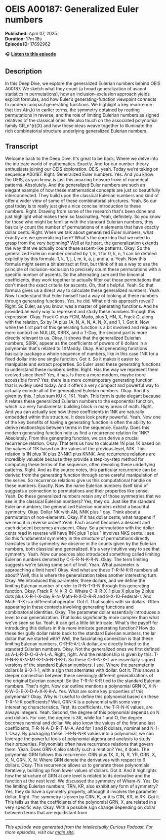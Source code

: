 # OEIS A00187: Generalized Euler numbers

**Published:** April 07, 2025  
**Duration:** 17m 18s  
**Episode ID:** 17692962

🎧 **[Listen to this episode](https://intellectuallycurious.buzzsprout.com/2529712/episodes/17692962-oeis-a00187-generalized-euler-numbers)**

## Description

In this Deep Dive, we explore the generalized Eulerian numbers behind OEIS A00187. We sketch what they count (a broad generalization of ascent statistics in permutations), how an inclusion–exclusion approach yields explicit formulas, and how Euler’s generating-function viewpoint connects to modern compact generating functions. We highlight a key recurrence that ties A(n,k) to earlier terms, the symmetry obtained by reading permutations in reverse, and the role of limiting Eulerian numbers as signed relatives of the classical ones. We also touch on the associated polynomial family GR_n^(r)(X) and how these ideas weave together to illuminate the rich combinatorial structure underlying generalized Eulerian numbers.

## Transcript

Welcome back to the Deep Dive. It's great to be back. Where we delve into the intricate world of mathematics. Exactly. And for our number theory enthusiasts joining our OEIS exploration. OEIS, yeah. Today we're taking on sequence A00187. Right. Generalized Euler numbers. Yes. And you know the OEIS, as you know, is just this amazing treasure trove of numerical patterns. Absolutely. And the generalized Euler numbers are such an elegant example of how these mathematical concepts are just so beautifully interconnected. They build upon the classical Eulerian numbers and kind of offer a wider view of some of these combinatorial structures. Yeah. So our goal today is to really just give a nice concise introduction to these numbers. Right. Drawing from some of the research that's been done and just highlight what makes them so fascinating. Yeah, definitely. So you know for those who might be familiar with the standard Eulerian numbers, they basically count the number of permutations of n elements that have exactly dollar cents. Right. When we talk about generalized Euler numbers, what exactly are we generalizing here? What's the core idea that we need to grasp from the very beginning? Well at its heart, the generalization extends the way that we actually count these ascent-like patterns. Okay. So the generalized Eulerian number denoted by 1, k, 1 for 0, k, n, 1 can be defined explicitly by this formula. 1, k, 1, j, l, m, k, a, j, and a, a. Yeah. Now this formula might seem a bit abstract at first, but think of it as a way to use the principle of inclusion-exclusion to precisely count these permutations with a specific number of ascents. So the alternating sum and the binomial coefficients, they work together to actually filter out those permutations that don't meet the exact criteria for ascents. Oh, that's helpful. Yeah. So that formula gives us a direct way to calculate these generalized numbers. Yeah. Now I understand that Euler himself had a way of looking at these numbers through generating functions. Yes, he did. What did his approach reveal? Right. So Euler, as you know, was a master of generating functions. And he provided an early way to represent and study these numbers through this expression. Okay. Frack G plus FCM, Mado, plus 1, HN, X, Frack G, along with the relation, Sx by 1A plus 1A, N, A, N, A, N, X, and 1, 1. Got it. Now while the first part of this generating function is a bit involved and requires more context on NULLIS, XBRX, and a T-Day, the second part is more directly relevant to us. Okay. It shows that the generalized Eulerian numbers, SBRK, appear as the coefficients of powers of 6 dollars in a polynomial that's related to 1XMaddy. Okay. And generating functions basically package a whole sequence of numbers, like in this case 1NK for a fixed dollar into one single function. Got it. So it makes it easier to manipulate and extract properties. So Euler used these generating functions to understand these numbers better. Right. Has the way we represent them evolved since then? Yes, it has. Is there a more modern, maybe more accessible form? Yes, there is a more contemporary generating function that is widely used today. And it offers a very compact and powerful way to actually encode all of the generalized Eulerian numbers. Okay. And it's given by this. 1 plus sum KU K, 1K1. Yeah. This form is quite elegant because it relates these generalized Eulerian numbers to the exponential function, which is a very fundamental building block in many areas of math. Right. And you can actually see how these coefficients in 1NK are naturally embedded within this structure. It does look pretty powerful. Yeah. Now one of the key benefits of having a generating function is often the ability to derive relationships between terms in the sequence. Exactly. Does this modern generating function help us find a recurrence relation for 1NK? Absolutely. From this generating function, we can derive a crucial recurrence relation. Okay. That tells us how to calculate 1N plus 1K based on the values of 11K based on the values of the previous level, N1K. This relation is 1N plus 1K plus 2NNK1 plus KNNK. And recurrence relations are incredibly valuable because they provide a step-by-step method for computing these terms of the sequence, often revealing these underlying patterns. Right. And as the source notes, this particular recurrence can be derived from the generating function through some careful manipulation of the series. So recurrence relations give us this computational handle on these numbers. Exactly. Now the name Eulerian numbers itself kind of suggests a connection to permutations and their properties like sense. Yeah. Do these generalized numbers retain any of those symmetries that we see in the classical Eulerian numbers? Yes, they do. Just like the standard Eulerian numbers, the generalized Eulerian numbers exhibit a beautiful symmetry. Okay. Dollar NK with AN, NNK plus 1 day. Think about a permutation of non-elements. Okay. If it has dollar cents, what happens if we read it in reverse order? Yeah. Each ascent becomes a descent and each descent becomes an ascent. Okay. So a permutation with the dollar cents read in reverse will have 1NK plus 1 plus 1 involves NKS cents. I see. So this fundamental symmetry in the structure of permutations directly translates to the symmetry we observe in the counts given by the Eulerian numbers, both classical and generalized. It's a very intuitive way to see that symmetry. Yeah. Now our sources also introduced something called limiting Eulerian numbers denoted by C-E-R-N-K-R-N. Okay. The term limiting suggests we're taking some sort of limit. Yeah. What parameter is approaching a limit here? Okay. And what are these T-R-N-K-R numbers all about? Well, this is where the generalization takes another interesting turn. Okay. We introduced this parameter, three dollars, and we define the limiting Eulerian number of order to R-N-T-R-N through this generating function. Okay. Frack R-N-X-R-O. Where C-R-R-X-1 plus X plus by 2 plus dots plus X-R-1-X-day R-N-Math-R-X-D-R-R and 9-X-10-Federal-1. And Math-R-X is a differential operator. Got it. That scales with six dollars. Often appearing in these contexts involving generating functions and combinatorial identities. Okay. The parameter dollar essentially introduces a level to our generalization. That looks significantly more complex than what we've seen so far. Yeah, it can get a little bit intricate. What's the payoff for introducing this dollars in this more intricate generating function? How do these tier gully dollar relate back to the standard Eulerian numbers, the lar dollar that we started with? Well, the fascinating connection is that these limiting Eulerian numbers, C-R-R-A-L-A dollar, are directly linked to the standard Eulerian numbers. Okay. Not the generalized ones we first defined as A-L-R-D-O-G-A-L-A. Right, right. And the relationship is given by this. T-R-N-K-R-N-M1-K-1-A-N-1-K-T. So these C-R-N-K-T are essentially signed versions of the standard Eulerian numbers. I see. Where the parameter in dollars is 9-0-1-1, with a sign that alternates with dollar. Got it. This shows a deeper connection between these seemingly different generalizations of the original Eulerian concept. So the T-R-N-K-R tied to the standard Eulerian numbers. That's right. Now our outline mentions a polynomial GRN-X, X-N-K-W-G-E-X-D-A-X-K-K-A. Yes. What are some key properties of this polynomial? Okay. Why is it useful to define this polynomial based on these T-R-N-K coefficients? Well, GRN-X is a polynomial with some very interesting characteristics. First, its coefficients, the T-R-N-K values, are always integers. Yeah. Second, the degree of this polynomial depends on N and dollars. For one, the degree is 3R, while for 1 and O, the degree becomes nominal and dollar. We also know the values of the first and last coefficients, T-R-N-A-D-R-T-M-A. And for 1 and R dollars, nominal and N-1-1. Okay. By packaging these T-R-N-N-K values into a polynomial, we can leverage the powerful tools of polynomial algebra and analysis to study their properties. Polynomials often have recurrence relations that govern them. Yeah. Does GRN-X also satisfy such a relation? Yes, it does. The polynomial GRN follows this recurrence. GRN plus 1X, X, N, R, YR, GRN, X, X, N, GRN, X, N. Where GRN denote the derivatives with respect to 6 dollars. Okay. This recurrence allows us to generate these polynomials iteratively, building up from lower values of dollars. Got it. And it highlights how the structure of GRN at one level is related to its derivative and the function at the next level. We discussed the symmetry of Wham-N. Yes. Do the limiting Eulerian numbers, TRN, KR, also exhibit any form of symmetry? Yes, they do have a symmetry property, although it involves the parameter dollar. Right. The symmetry is given by CRN, K, or it is C1N, KR, in RK. Got it. This tells us that the coefficients of the polynomial GRN, X, are related in a very specific way. Okay. With a possible sign change depending on dollar between terms that are equidistant from

---
*This episode was generated from the Intellectually Curious Podcast. For more episodes, visit our [main site](https://intellectuallycurious.buzzsprout.com).*

